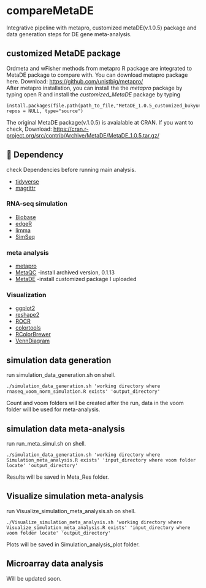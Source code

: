 # compareMetaDE
Integrative pipeline with metapro, customized metaDE(v.1.0.5) package and data generation steps for DE gene meta-analysis.

## customized MetaDE package
Ordmeta and wFisher methods from metapro R package are integrated to MetaDE package to compare with.
You can download metapro package here. Download: <a href="https://github.com/unistbig/metapro/">https://github.com/unistbig/metapro/</a><br>
After metapro installation, you can install the the <i>metapro</i> package by typing 
open R and install the <i>customized_MetaDE</i> package by typing 

```
install.packages(file.path(path_to_file,"MetaDE_1.0.5_customized_bukyung.tar.gz"), repos = NULL, type="source")
```
The original MetaDE package(v.1.0.5) is avaialable at CRAN. 
If you want to check, Download: <a href=" https://cran.r-project.org/src/contrib/Archive/MetaDE/MetaDE_1.0.5.tar.gz/"> https://cran.r-project.org/src/contrib/Archive/MetaDE/MetaDE_1.0.5.tar.gz/</a><br>

## :paperclip: Dependency
check Dependencies before running main analysis.

* [tidyverse](https://github.com/tidyverse/tidyverse)
* [magrittr](https://github.com/tidyverse/magrittr)

### RNA-seq simulation
* [Biobase](https://bioconductor.org/packages/Biobase)
* [edgeR](https://bioconductor.org/packages/edgeR)
* [limma](https://bioconductor.org/packages/limma)
* [SimSeq](https://CRAN.R-project.org/package=SimSeq)

### meta analysis
* [metapro](https://github.com/unistbig/metapro)
* [MetaQC](https://CRAN.R-project.org/package=MetaQC) -install archived version, 0.1.13
* [MetaDE](https://github.com/unistbig/compareMetaDE/blob/main/MetaDE_1.0.5_customized_bukyung.tar.gz) -install customized package I uploaded
 
 ### Visualization
* [ggplot2](https://CRAN.R-project.org/package=ggplot2)
* [reshape2](https://cran.r-project.org/package=reshape2)
* [ROCR](https://cran.r-project.org/package=ROCR)
* [colortools](https://cran.r-project.org/package=colortools)
* [RColorBrewer](https://cran.r-project.org/package=RColorBrewer)
* [VennDiagram](https://CRAN.R-project.org/package=VennDiagram)

## simulation data generation
run simulation_data_generation.sh on shell.

```
./simulation_data_generation.sh 'working directory where rnaseq_voom_norm_simulation.R exists' 'output_directory'
```
Count and voom folders will be created after the run, data in the voom folder will be used for meta-analysis.

## simulation data meta-analysis
run run_meta_simul.sh on shell.
```
./simulation_data_generation.sh 'working directory where Simulation_meta_analysis.R exists' 'input_directory where voom folder locate' 'output_directory'
```
 Results will be saved in Meta_Res folder.

## Visualize simulation meta-analysis
run Visualize_simulation_meta_analysis.sh on shell.
```
./Visualize_simulation_meta_analysis.sh 'working directory where Visualize_simulation_meta_analysis.R exists' 'input_directory where voom folder locate' 'output_directory'
```
 Plots will be saved in Simulation_analysis_plot folder.
 
 ## Microarray data analysis
 Will be updated soon.
